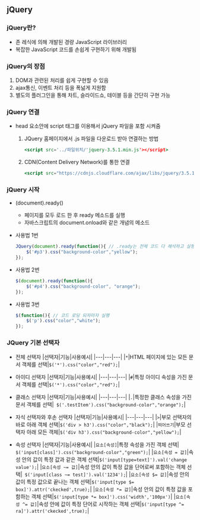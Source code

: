 ## jQuery

### jQuery란?

- 존 레식에 의해 개발된 경량 JavaScript 라이브러리
- 복잡한 JavaScript 코드를 손쉽게 구현하기 위해 개발됨

### jQuery의 장점

1. DOM과 관련된 처리를 쉽게 구현할 수 있음
2. ajax통신, 이벤트 처리 등을 폭넒게 지원함
3. 별도의 플러그인을 통해 차트, 슬라이드쇼, 테이블 등을 간단히 구현 가능

### jQuery 연결

- head 요소안에 script 태그를 이용해서 jQuery 파일을 포함 시켜줌
    1. JQuery 홈페이지에서 .js 파일을 다운로드 받아 연결하는 방법

        ```jsx
        <script src='../파일위치/'jquery-3.5.1.min.js'></script>
        ```

    2. CDN(Content Delivery Network)를 통한 연결

        ```jsx
        <script src="https://cdnjs.cloudflare.com/ajax/libs/jquery/3.5.1/jquery.min.js"></script>
        ```

### jQuery 시작

- (document).ready()
    - 페이지를 모두 로드 한 후 ready 메소드를 실행
    - 자바스크립트의 document.onload와 같은 개념의 메소드
- 사용법 1번

    ```jsx
    JQuery(document).ready(function(){ // .ready는 전체 코드 다 해석하고 실행
    	$('#p3').css("background-color","yellow");
    });
    ```

- 사용법 2번

    ```jsx
    $(document).ready(function(){
    	$('#p4').css("background-color", "orange");
    });
    ```

- 사용법 3번

    ```jsx
    $(function(){ // 코드 로딩 되자마자 실행
    	$('p').css("color","white");
    });
    ```
### JQuery 기본 선택자
- 전체 선택자
|선택자|기능|사용예시|
|---|---|---|
|```*```|HTML 페이지에 있는 모든 문서 객체를 선택|``` $('*').css("color","red"); ```|

- 아이디 선택자
|선택자|기능|사용예시|
|---|---|---|
|```#```|특정 아이디 속성을 가진 문서 객체를 선택|``` $('*').css("color","red"); ```|

- 클래스 선택자
|선택자|기능|사용예시|
|---|---|---|
|```.```|특정한 클래스 속성을 가진 문서 객체를 선택|``` $('.testItem').css("background-color","orange");```|

- 자식 선택자와 후손 선택자
|선택자|기능|사용예시|
|---|---|---|
|```>```|부모 선택자의 바로 아래 객체 선택|```$('div > h3').css("color","black");```|
|```띄어쓰기```|부모 선택자 아래 모든 객체|```$('div h3').css("background-color","yellow");```|

- 속성 선택자
|선택자|기능|사용예시|
|```요소[속성]```|특정 속성을 가진 객체 선택|``` $('input[class]').css("background-color","green");```|
|```요소[속성 = 값]```|속성 안의 값이 특정 값과 같은 객체 선택|```$('input[type=text]').val('change value');```|
|```요소[속성 ~= 값]```|속성 안의 값이 특정 값을 단어로써 포함하는 객체 선택|``` $('input[class ~= test]').val('1234');```|
|```요소[속성 $= 값]```|속성 안의 값이 특정 값으로 끝나는 객체 선택|```$('input[type $= box]').attr('ckecked',true);```|
|```요소[속성 *= 값]```|속성 안의 값이 특정 값을 포함하는 객체 선택|```$('input[type *= box]').css('width','100px')```|
|```요소[속성 ^= 값]```|속성 안에 값이 특정 단어로 시작하는 객체 선택|```$('input[type ^= ra]').attr('ckecked',true);```|

